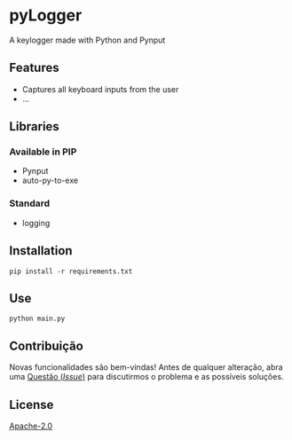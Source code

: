 # pyLogger

A keylogger made with Python and Pynput

## Features

- Captures all keyboard inputs from the user
- ...

## Libraries

### Available in PIP

- Pynput
- auto-py-to-exe

### Standard

- logging

## Installation

```
pip install -r requirements.txt
```

## Use

```
python main.py
```

## Contribuição

Novas funcionalidades são bem-vindas! Antes de qualquer alteração, abra uma [Questão (_Issue_)](https://github.com/myschool-app/mySchool/issues) para discutirmos o problema e as possíveis soluções.

## License

[Apache-2.0](https://choosealicense.com/licenses/apache-2.0/)
